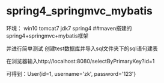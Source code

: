 # spring4_springmvc_mybatis
环境：
win10
tomcat7
jdk7
spring4
##maven搭建的spring4+springmvc+mybatis框架

并进行简单测试
创建test数据库并导入sql文件夹下的sql语句建表

在浏览器输入http://localhost:8080/selectByPrimaryKey?id=1

可得到：User{id=1, username='zk', password='123'}

